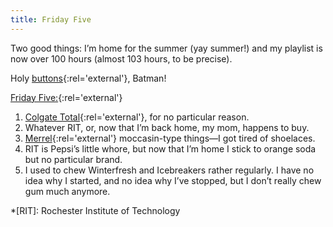 ```yaml
---
title: Friday Five
---
```

Two good things: I’m home for the summer (yay summer!) and my playlist is now over 100 hours (almost 103 hours, to be precise).

Holy [buttons](http://gtmcknight.com/buttons/ "lots of buttons"){:rel='external'}, Batman!

[Friday Five:](http://fridayfive.org/ "Five questions to answer every Friday"){:rel='external'}

1. [Colgate Total](http://www.colgate.com/cp/global.class/showcasetool/templates/displayProduct.jsp?catid=12&amp;id=35 "Websites for toothpaste... dear god, what are we coming to?"){:rel='external'}, for no particular reason.
2. Whatever RIT, or, now that I’m back home, my mom, happens to buy.
3. [Merrel](http://www.merrellboot.com/catalog/gallery.asp?NavID=MMOC&amp;nxtpage=1 "I have the Jungle Moc in Taupe"){:rel='external'} moccasin-type things—I got tired of shoelaces.
4. RIT is Pepsi’s little whore, but now that I’m home I stick to orange soda but no particular brand.
5. I used to chew Winterfresh and Icebreakers rather regularly. I have no idea why I started, and no idea why I’ve stopped, but I don’t really chew gum much anymore.

*[RIT]: Rochester Institute of Technology